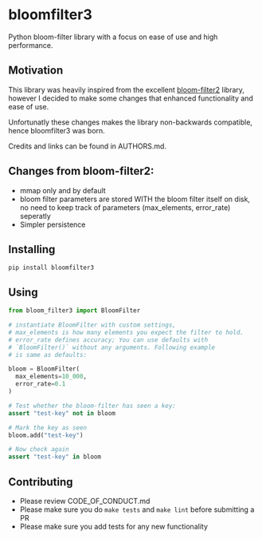 # bloomfilter3

Python bloom-filter library with a focus on ease of use and high performance.

## Motivation

This library was heavily inspired from the excellent [bloom-filter2](https://github.com/remram44/python-bloom-filter/tree/904cea7522a18a7bbef66d3c6b2ee23738171e5a) library, however I decided to make some changes that enhanced functionality and ease of use.

Unfortunatly these changes makes the library non-backwards compatible, hence bloomfilter3 was born.

Credits and links can be found in AUTHORS.md.

## Changes from bloom-filter2:
  - mmap only and by default
  - bloom filter parameters are stored WITH the bloom filter itself on disk, no need to keep track of parameters (max_elements, error_rate) seperatly
  - Simpler persistence

## Installing
```
pip install bloomfilter3
```

## Using
```python
from bloom_filter3 import BloomFilter

# instantiate BloomFilter with custom settings,
# max_elements is how many elements you expect the filter to hold.
# error_rate defines accuracy; You can use defaults with
# `BloomFilter()` without any arguments. Following example
# is same as defaults:

bloom = BloomFilter(
  max_elements=10_000,
  error_rate=0.1
)

# Test whether the bloom-filter has seen a key:
assert "test-key" not in bloom

# Mark the key as seen
bloom.add("test-key")

# Now check again
assert "test-key" in bloom
```

## Contributing

  - Please review CODE_OF_CONDUCT.md
  - Please make sure you do `make tests` and `make lint` before submitting a PR
  - Please make sure you add tests for any new functionality

